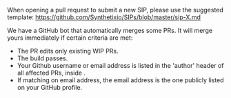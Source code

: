 When opening a pull request to submit a new SIP, please use the suggested template: https://github.com/Synthetixio/SIPs/blob/master/sip-X.md

We have a GitHub bot that automatically merges some PRs. It will merge yours immediately if certain criteria are met:

 - The PR edits only existing WIP PRs.
 - The build passes.
 - Your Github username or email address is listed in the 'author' header of all affected PRs, inside <triangular brackets>.
 - If matching on email address, the email address is the one publicly listed on your GitHub profile.
